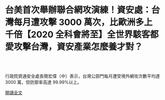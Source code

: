 # 台美首次舉辦聯合網攻演練！資安處：台灣每月遭攻擊 3000 萬次，比歐洲多上千倍【2020 全科會將至】全世界駭客都愛攻擊台灣，資安產業怎麼養才對？

<!--more-->
<!--154-->
<br><br/>

行政院資通安全處長簡宏偉（中）表示，台灣公部門每月遭受境外網攻次數平均達 3000 萬，但防禦率高達 99.99%以上。

[閱讀全文](https://buzzorange.com/techorange/2019/11/05/cyber-security-war/)



